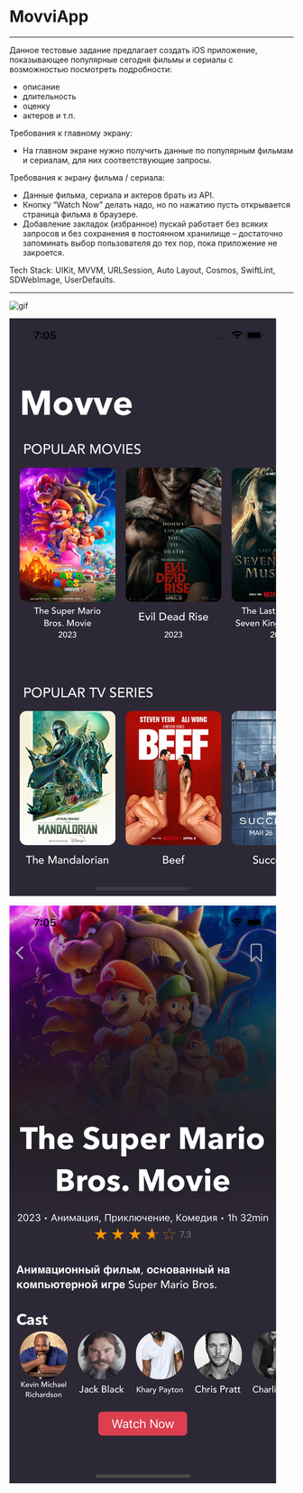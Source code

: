 # MovviApp
---
Данное тестовые задание предлагает создать iOS приложение, показывающее популярные сегодня фильмы и сериалы с возможностью посмотреть подробности:
- описание
- длительность
- оценку
- актеров и т.п.

Требования к главному экрану:

- На главном экране нужно получить данные по популярным фильмам и сериалам, для них соответствующие запросы.

Требования к экрану фильма / сериала:

- Данные фильма, сериала и актеров брать из API.
- Кнопку “Watch Now” делать надо, но по нажатию пусть открывается страница фильма в браузере.
- Добавление закладок (избранное) пускай работает без всяких запросов и без сохранения в постоянном хранилище – достаточно запоминать выбор пользователя до тех пор, пока приложение не закроется.

Tech Stack: UIKit, MVVM, URLSession, Auto Layout, Cosmos, SwiftLint, SDWebImage, UserDefaults.

----

![gif](./Images/MovviApp.gif)

![image](./Images/MovviApp1.png)

![image](./Images/MovviApp2.png)
